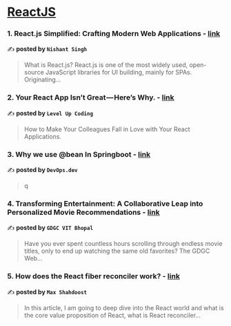 
<h1><a href=https://medium.com/tag/reactjs/recommended target="_blank" rel="noopener noreferrer">ReactJS</a></h1>
<h3>1. React.js Simplified: Crafting Modern Web Applications - <a href="https://medium.com/@nishant.singh2n355/react-js-simplified-crafting-modern-web-applications-b5aee4279c9c" target="_blank" rel="noopener noreferrer">link</a></h3>

✍️ **posted by `Nishant Singh`**

<blockquote>What is React.js?
React.js is one of the most widely used, open-source JavaScript libraries for UI building, mainly for SPAs. Originating…</blockquote>

<h3>2. Your React App Isn’t Great — Here’s Why. - <a href="https://medium.com/gitconnected/your-react-app-isnt-great-here-s-why-5eb61b3f110b" target="_blank" rel="noopener noreferrer">link</a></h3>

✍️ **posted by `Level Up Coding`**

<blockquote>How to Make Your Colleagues Fall in Love with Your React Applications.</blockquote>

<h3>3. Why we use @bean In Springboot - <a href="https://medium.com/devops-dev/why-we-use-bean-in-springboot-4141e2a175d3" target="_blank" rel="noopener noreferrer">link</a></h3>

✍️ **posted by `DevOps.dev`**

<blockquote>q</blockquote>

<h3>4. Transforming Entertainment: A Collaborative Leap into Personalized Movie Recommendations - <a href="https://medium.com/dsc-vit-bhopal/transforming-entertainment-a-collaborative-leap-into-personalized-movie-recommendations-ba72c53e01a6" target="_blank" rel="noopener noreferrer">link</a></h3>

✍️ **posted by `GDGC VIT Bhopal`**

<blockquote>Have you ever spent countless hours scrolling through endless movie titles, only to end up watching the same old favorites? The GDGC Web…</blockquote>

<h3>5. How does the React fiber reconciler work? - <a href="https://medium.com/@maxtsh/how-does-the-react-fiber-reconciler-work-77c3650127da" target="_blank" rel="noopener noreferrer">link</a></h3>

✍️ **posted by `Max Shahdoost`**

<blockquote>In this article, I am going to deep dive into the React world and what is the core value proposition of React, what is React reconciler…</blockquote>


